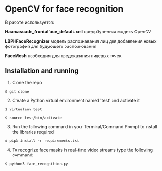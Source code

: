 # OpenCV for face recognition
В работе используется:

 **Haarcascade_frontalface_default.xml** предобученная модель OpenCV
  
  **LBPHFaceRecognizer** модель распознавания лиц для добавления новых фотографий для будующего распознования
  
  **FaceMesh** необходим для предсказания лицевых точек
  
  ## Installation and running

1. Clone the repo
```
$ git clone 
```

2. Create a Python virtual environment named 'test' and activate it
```
$ virtualenv test
```
```
$ source test/bin/activate
```

3. Run the following command in your Terminal/Command Prompt to install the libraries required
```
$ pip3 install -r requirements.txt
```

4. To recognize face masks in real-time video streams type the following command:

```
$ python3 face_recognition.py
```